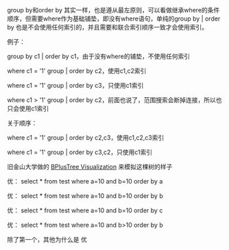group by和order by 其实一样，也是遵从最左原则，可以看做继承where的条件顺序，但需要where作为基础铺垫，即没有where语句，单纯的group by | order by 也是不会使用任何索引的，并且需要和联合索引顺序一致才会使用索引。



例子：

group by c1 | order by c1，由于没有where的铺垫，不使用任何索引

where c1 = '1' group | order by c2，使用c1,c2索引

where c1 = '1' group | order by c3，只使用c1索引

where c1 > '1' group | order by c2，前面也说了，范围搜索会断掉连接，所以也只会使用c1索引

关于顺序：

where c1 = '1' group | order by c2,c3，使用c1,c2,c3索引

where c1 = '1' group | order by c3,c2，只使用c1索引



旧金山大学做的 [BPlusTree Visualization](https://www.cs.usfca.edu/~galles/visualization/BPlusTree.html) 来模拟这棵树的样子



优： select * from test where a=10 and b=10 order by a

优： select * from test where a=10 and b=10 order by b

优： select * from test where a=10 and b=10 order by c

优： select * from test where a=10 and b>10 order by b

除了第一个，其他为什么是 优 